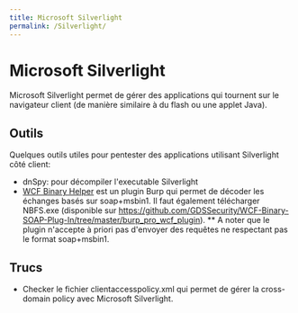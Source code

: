 ```yaml
---
title: Microsoft Silverlight
permalink: /Silverlight/
---
```


# Microsoft Silverlight
Microsoft Silverlight permet de gérer des applications qui tournent sur le navigateur client (de manière similaire à du flash ou une applet Java).

## Outils
Quelques outils utiles pour pentester des applications utilisant Silverlight côté client:
* dnSpy: pour décompiler l'executable Silverlight
* [WCF Binary Helper](https://gist.github.com/sekhmetn/4420532) est un plugin Burp qui permet de décoder les échanges basés sur soap+msbin1. Il faut également télécharger NBFS.exe (disponible sur https://github.com/GDSSecurity/WCF-Binary-SOAP-Plug-In/tree/master/burp_pro_wcf_plugin).
** A noter que le plugin n'accepte à priori pas d'envoyer des requêtes ne respectant pas le format soap+msbin1.

## Trucs
* Checker le fichier clientaccesspolicy.xml qui permet de gérer la cross-domain policy avec Microsoft Silverlight.
